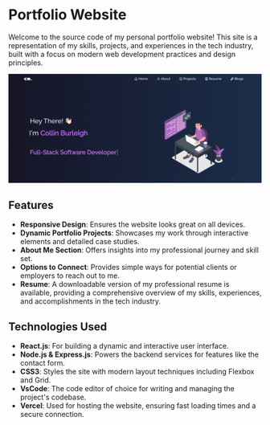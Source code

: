# Portfolio Website

Welcome to the source code of my personal portfolio website! This site is a representation of my skills, projects, and experiences in the tech industry, built with a focus on modern web development practices and design principles.

![Portfolio Image](Images/portfoliov2.1-img.png)


## Features

- **Responsive Design**: Ensures the website looks great on all devices.
- **Dynamic Portfolio Projects**: Showcases my work through interactive elements and detailed case studies.
- **About Me Section**: Offers insights into my professional journey and skill set.
- **Options to Connect**: Provides simple ways for potential clients or employers to reach out to me.
- **Resume**: A downloadable version of my professional resume is available, providing a comprehensive overview of my skills, experiences, and accomplishments in the tech industry.

## Technologies Used

- **React.js**: For building a dynamic and interactive user interface.
- **Node.js & Express.js**: Powers the backend services for features like the contact form.
- **CSS3**: Styles the site with modern layout techniques including Flexbox and Grid.
- **VsCode**: The code editor of choice for writing and managing the project's codebase.
- **Vercel**: Used for hosting the website, ensuring fast loading times and a secure connection.

